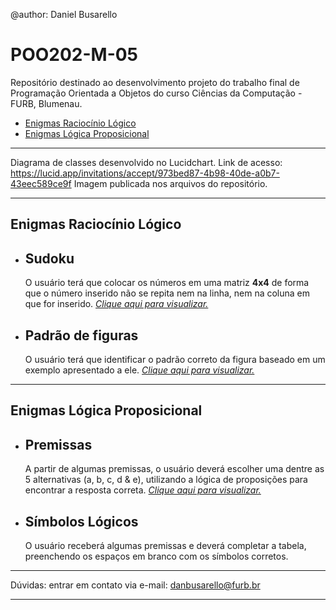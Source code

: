 @author: Daniel Busarello

# POO202-M-05

Repositório destinado ao desenvolvimento projeto do trabalho final de Programação Orientada a Objetos do curso Ciências da Computação - FURB, Blumenau.

- [Enigmas Raciocínio Lógico](#enigmas_rl) <br>
- [Enigmas Lógica Proposicional](#enigmas_lprop)

---

Diagrama de classes desenvolvido no Lucidchart.
Link de acesso: https://lucid.app/invitations/accept/973bed87-4b98-40de-a0b7-43eec589ce9f
Imagem publicada nos arquivos do repositório.

---

## <a id="enigmas_rl" /> Enigmas Raciocínio Lógico
- <h2>Sudoku</h2> O usuário terá que colocar os números em uma matriz <b>4x4</b> de forma que o número inserido não se repita nem na linha, nem na coluna em que for inserido. <a href="https://github.com/DanielBusarello/POO202-M-05/blob/main/Sudoku.png"><i>Clique aqui para visualizar.</i></a>
- <h2>Padrão de figuras</h2> O usuário terá que identificar o padrão correto da figura baseado em um exemplo apresentado a ele. <a href="https://github.com/DanielBusarello/POO202-M-05/blob/main/Padr%C3%A3o.png"><i>Clique aqui para visualizar.</i></a>
---
## <a id="enigmas_lprop" /> Enigmas Lógica Proposicional
- <h2>Premissas</h2> A partir de algumas premissas, o usuário deverá escolher uma dentre as 5 alternativas (a, b, c, d & e), utilizando a lógica de proposições para encontrar a resposta correta. <a href="https://github.com/DanielBusarello/POO202-M-05/blob/main/Premissas.png"><i>Clique aqui para visualizar.</i></a>
- <h2>Símbolos Lógicos</h2> O usuário receberá algumas premissas e deverá completar a tabela, preenchendo os espaços em branco com os símbolos corretos.

---

Dúvidas: entrar em contato via e-mail: danbusarello@furb.br

---
